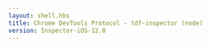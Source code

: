 ```yaml
---
layout: shell.hbs
title: Chrome DevTools Protocol - tdf-inspector (node)
version: Inspector-iOS-12.0
---
```

